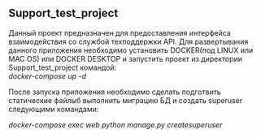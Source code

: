 ## Support_test_project
  
Данный проект предназначен для предоставления интерфейса взаимодействия со службой техподдержки API.
Для развертывания данного приложения необходимо установить DOCKER(под LINUX или MAC OS) или DOCKER DESKTOP и запустить 
проект из директории Support_test_project командой:</br>
_docker-compose up -d_

После запуска приложения необходимо сделать подготвить статические файлыб выполнить миграцию БД и создать superuser 
следующими командами:

_docker-compose exec web python manage.py createsuperuser_<br />


